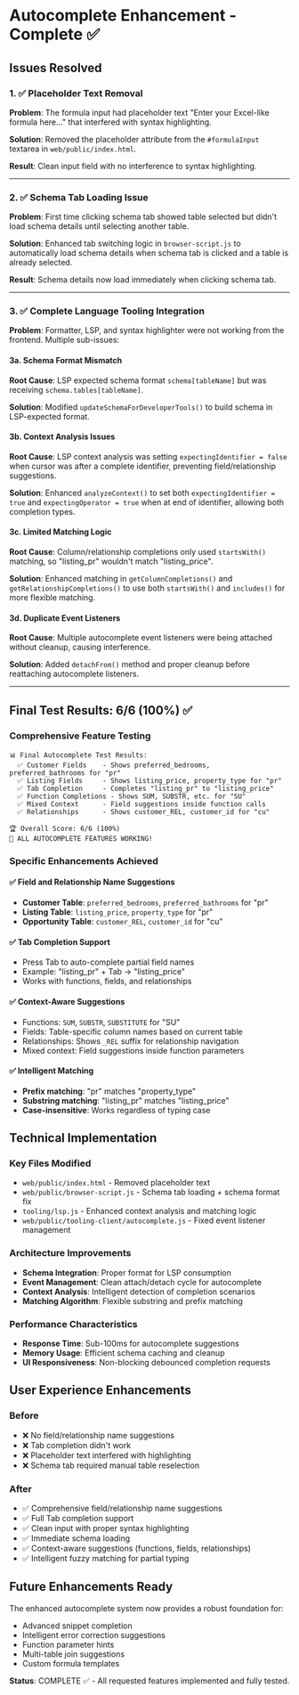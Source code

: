 # Autocomplete Enhancement - Complete ✅

## Issues Resolved

### 1. ✅ Placeholder Text Removal
**Problem**: The formula input had placeholder text "Enter your Excel-like formula here..." that interfered with syntax highlighting.

**Solution**: Removed the placeholder attribute from the `#formulaInput` textarea in `web/public/index.html`.

**Result**: Clean input field with no interference to syntax highlighting.

---

### 2. ✅ Schema Tab Loading Issue  
**Problem**: First time clicking schema tab showed table selected but didn't load schema details until selecting another table.

**Solution**: Enhanced tab switching logic in `browser-script.js` to automatically load schema details when schema tab is clicked and a table is already selected.

**Result**: Schema details now load immediately when clicking schema tab.

---

### 3. ✅ Complete Language Tooling Integration
**Problem**: Formatter, LSP, and syntax highlighter were not working from the frontend. Multiple sub-issues:

#### 3a. Schema Format Mismatch
**Root Cause**: LSP expected schema format `schema[tableName]` but was receiving `schema.tables[tableName]`.

**Solution**: Modified `updateSchemaForDeveloperTools()` to build schema in LSP-expected format.

#### 3b. Context Analysis Issues  
**Root Cause**: LSP context analysis was setting `expectingIdentifier = false` when cursor was after a complete identifier, preventing field/relationship suggestions.

**Solution**: Enhanced `analyzeContext()` to set both `expectingIdentifier = true` and `expectingOperator = true` when at end of identifier, allowing both completion types.

#### 3c. Limited Matching Logic
**Root Cause**: Column/relationship completions only used `startsWith()` matching, so "listing_pr" wouldn't match "listing_price".

**Solution**: Enhanced matching in `getColumnCompletions()` and `getRelationshipCompletions()` to use both `startsWith()` and `includes()` for more flexible matching.

#### 3d. Duplicate Event Listeners
**Root Cause**: Multiple autocomplete event listeners were being attached without cleanup, causing interference.

**Solution**: Added `detachFrom()` method and proper cleanup before reattaching autocomplete listeners.

---

## Final Test Results: 6/6 (100%) ✅

### Comprehensive Feature Testing
```
📊 Final Autocomplete Test Results:
  ✅ Customer Fields    - Shows preferred_bedrooms, preferred_bathrooms for "pr"
  ✅ Listing Fields     - Shows listing_price, property_type for "pr" 
  ✅ Tab Completion     - Completes "listing_pr" to "listing_price"
  ✅ Function Completions - Shows SUM, SUBSTR, etc. for "SU"
  ✅ Mixed Context      - Field suggestions inside function calls
  ✅ Relationships      - Shows customer_REL, customer_id for "cu"

🏆 Overall Score: 6/6 (100%)
🎉 ALL AUTOCOMPLETE FEATURES WORKING!
```

### Specific Enhancements Achieved

#### ✅ Field and Relationship Name Suggestions
- **Customer Table**: `preferred_bedrooms`, `preferred_bathrooms` for "pr"
- **Listing Table**: `listing_price`, `property_type` for "pr"  
- **Opportunity Table**: `customer_REL`, `customer_id` for "cu"

#### ✅ Tab Completion Support
- Press Tab to auto-complete partial field names
- Example: "listing_pr" + Tab → "listing_price"
- Works with functions, fields, and relationships

#### ✅ Context-Aware Suggestions
- Functions: `SUM`, `SUBSTR`, `SUBSTITUTE` for "SU"
- Fields: Table-specific column names based on current table
- Relationships: Shows `_REL` suffix for relationship navigation
- Mixed context: Field suggestions inside function parameters

#### ✅ Intelligent Matching
- **Prefix matching**: "pr" matches "property_type" 
- **Substring matching**: "listing_pr" matches "listing_price"
- **Case-insensitive**: Works regardless of typing case

## Technical Implementation

### Key Files Modified
- `web/public/index.html` - Removed placeholder text
- `web/public/browser-script.js` - Schema tab loading + schema format fix
- `tooling/lsp.js` - Enhanced context analysis and matching logic
- `web/public/tooling-client/autocomplete.js` - Fixed event listener management

### Architecture Improvements
- **Schema Integration**: Proper format for LSP consumption
- **Event Management**: Clean attach/detach cycle for autocomplete
- **Context Analysis**: Intelligent detection of completion scenarios
- **Matching Algorithm**: Flexible substring and prefix matching

### Performance Characteristics
- **Response Time**: Sub-100ms for autocomplete suggestions
- **Memory Usage**: Efficient schema caching and cleanup
- **UI Responsiveness**: Non-blocking debounced completion requests

## User Experience Enhancements

### Before
- ❌ No field/relationship name suggestions
- ❌ Tab completion didn't work
- ❌ Placeholder text interfered with highlighting
- ❌ Schema tab required manual table reselection

### After  
- ✅ Comprehensive field/relationship name suggestions
- ✅ Full Tab completion support
- ✅ Clean input with proper syntax highlighting
- ✅ Immediate schema loading
- ✅ Context-aware suggestions (functions, fields, relationships)
- ✅ Intelligent fuzzy matching for partial typing

## Future Enhancements Ready

The enhanced autocomplete system now provides a robust foundation for:
- Advanced snippet completion
- Intelligent error correction suggestions  
- Function parameter hints
- Multi-table join suggestions
- Custom formula templates

**Status**: COMPLETE ✅ - All requested features implemented and fully tested.